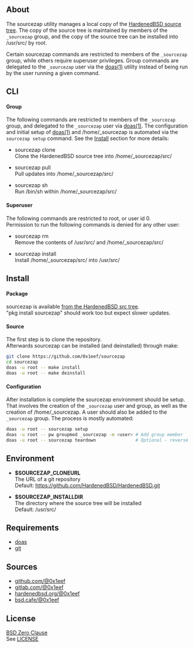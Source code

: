 ## About

The sourcezap utility manages a local copy of the
[HardenedBSD source tree](https://git.HardenedBSD.org/HardenedBSD/HardenedBSD).
The copy of the source tree is maintained by members of
the `_sourcezap` group, and the copy of the source tree
can be installed into /usr/src/ by root.

Certain sourcezap commands are restricted to members of the
`_sourcezap` group, while others require superuser privileges.
Group commands are delegated to the `_sourcezap` user via the
[doas(1)](https://man.openbsd.org/doas) utility instead of
being run by the user running a given command.

## CLI

#### Group

The following commands are restricted to members
of the `_sourcezap` group, and delegated to the
`_sourcezap` user via [doas(1)](https://man.openbsd.org/doas).
The configuration and initial setup of [doas(1)](https://man.openbsd.org/doas)
and /home/_sourcezap is automated via the `sourcezap setup`
command. See the [Install](#install) section for more details:

* sourcezap clone <br>
Clone the HardenedBSD source tree into /home/_sourcezap/src/ <br>

* sourcezap pull <br>
Pull updates into /home/_sourcezap/src/ <br>

* sourcezap sh <br>
Run /bin/sh within /home/_sourcezap/src/ <br>

#### Superuser

The following commands are restricted to root, or user id 0. <br>
Permission to run the following commands is denied for any other user:

* sourcezap rm <br>
Remove the contents of /usr/src/ and /home/_sourcezap/src/ <br>

* sourcezap install <br>
Install /home/_sourcezap/src/ into /usr/src/ <br>

## Install

#### Package

sourcezap is available
[from the HardenedBSD src tree](https://git.HardenedBSD.org/HardenedBSD/ports/-/tree/HardenedBSD/main/hardenedbsd/sourcezap).
<br>
"pkg install sourcezap" should work too but expect slower updates.

#### Source

The first step is to clone the repository. <br>
Afterwards sourcezap can be installed (and deinstalled) through make:

```sh
git clone https://github.com/0x1eef/sourcezap
cd sourcezap
doas -u root -- make install
doas -u root -- make deinstall
```

#### Configuration

After installation is complete the sourcezap environment should be setup.
That involves the creation of the `_sourcezap` user and group, as well as
the creation of /home/\_sourcezap. A user should also be added to the
`_sourcezap` group. The process is mostly automated:

```sh
doas -u root -- sourcezap setup
doas -u root -- pw groupmod _sourcezap -m <user> # Add group member
doas -u root -- sourcezap teardown               # Optional - reverse 'sourcezap setup'
```

## Environment

* __$SOURCEZAP\_CLONEURL__ <br>
  The URL of a git repository  <br>
  Default: https://github.com/HardenedBSD/HardenedBSD.git

* __$SOURCEZAP\_INSTALLDIR__ <br>
  The directory where the source tree will be installed <br>
  Default: /usr/src/

## Requirements

* [doas](https://man.openbsd.org/doas)
* [git](https://www.man7.org/linux/man-pages/man1/git.1.html)

## Sources

* [github.com/@0x1eef](https://github.com/0x1eef/sourcezap)
* [gitlab.com/@0x1eef](https://gitlab.com/0x1eef/sourcezap)
* [hardenedbsd.org/@0x1eef](https://git.HardenedBSD.org/0x1eef/sourcezap)
* [bsd.cafe/@0x1eef](https://brew.bsd.cafe/0x1eef/sourcezap)

## License

[BSD Zero Clause](https://choosealicense.com/licenses/0bsd/) <br>
See [LICENSE](./LICENSE)

